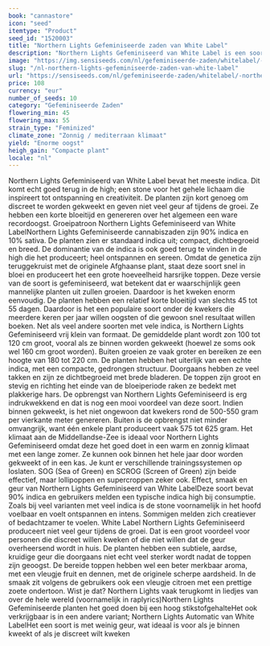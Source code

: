 ```yaml
---
book: "cannastore"
icon: "seed"
itemtype: "Product"
seed_id: "1520003"
title: "Northern Lights Gefeminiseerde zaden van White Label"
description: "Northern Lights Gefeminiseerd van White Label is een soort met 90% indica. De planten zijn compact, geurarm en produceren een mooie oogst."
image: "https://img.sensiseeds.com/nl/gefeminiseerde-zaden/whitelabel/-northern-lights-gefeminiseerd-image.png"
slug: "/nl-northern-lights-gefeminiseerde-zaden-van-white-label"
url: "https://sensiseeds.com/nl/gefeminiseerde-zaden/whitelabel/-northern-lights-gefeminiseerd?a_aid=cannastore"
price: 108
currency: "eur"
number_of_seeds: 10
category: "Gefeminiseerde Zaden"
flowering_min: 45
flowering_max: 55
strain_type: "Feminized"
climate_zone: "Zonnig / mediterraan klimaat"
yield: "Enorme oogst"
heigh_gain: "Compacte plant"
locale: "nl"
---
```

Northern Lights Gefeminiseerd van White Label bevat het meeste indica. Dit komt echt goed terug in de high; een stone voor het gehele lichaam die inspireert tot ontspanning en creativiteit. De planten zijn kort genoeg om discreet te worden gekweekt en geven niet veel geur af tijdens de groei. Ze hebben een korte bloeitijd en genereren over het algemeen een ware recordoogst. Groeipatroon Northern Lights Gefeminiseerd van White LabelNorthern Lights Gefeminiseerde cannabiszaden zijn 90% indica en 10% sativa. De planten zien er standaard indica uit; compact, dichtbegroeid en breed. De dominantie van de indica is ook goed terug te vinden in de high die het produceert; heel ontspannen en sereen. Omdat de genetica zijn teruggekruist met de originele Afghaanse plant, staat deze soort snel in bloei en produceert het een grote hoeveelheid harsrijke toppen. Deze versie van de soort is gefeminiseerd, wat betekent dat er waarschijnlijk geen mannelijke planten uit zullen groeien. Daardoor is het kweken enorm eenvoudig. De planten hebben een relatief korte bloeitijd van slechts 45 tot 55 dagen. Daardoor is het een populaire soort onder de kwekers die meerdere keren per jaar willen oogsten of die gewoon snel resultaat willen boeken. Net als veel andere soorten met vele indica, is Northern Lights Gefeminiseerd vrij klein van formaat. De gemiddelde plant wordt zon 100 tot 120 cm groot, vooral als ze binnen worden gekweekt (hoewel ze soms ook wel 160 cm groot worden). Buiten groeien ze vaak groter en bereiken ze een hoogte van 180 tot 220 cm. De planten hebben het uiterlijk van een echte indica, met een compacte, gedrongen structuur. Doorgaans hebben ze veel takken en zijn ze dichtbegroeid met brede bladeren. De toppen zijn groot en stevig en richting het einde van de bloeiperiode raken ze bedekt met plakkerige hars. De opbrengst van Northern Lights Gefeminiseerd is erg indrukwekkend en dat is nog een mooi voordeel van deze soort. Indien binnen gekweekt, is het niet ongewoon dat kwekers rond de 500-550 gram per vierkante meter genereren. Buiten is de opbrengst niet minder omvangrijk, want één enkele plant produceert vaak 575 tot 625 gram. Het klimaat aan de Middellandse-Zee is ideaal voor Northern Lights Gefeminiseerd omdat deze het goed doet in een warm en zonnig klimaat met een lange zomer. Ze kunnen ook binnen het hele jaar door worden gekweekt of in een kas. Je kunt er verschillende trainingssystemen op loslaten. SOG (Sea of Green) en SCROG (Screen of Green) zijn beide effectief, maar lollipoppen en supercroppen zeker ook. Effect, smaak en geur van Northern Lights Gefeminiseerd van White LabelDeze soort bevat 90% indica en gebruikers melden een typische indica high bij consumptie. Zoals bij veel varianten met veel indica is de stone voornamelijk in het hoofd voelbaar en voelt ontspannen en intens. Sommigen melden zich creatiever of bedachtzamer te voelen. White Label Northern Lights Gefeminiseerd produceert niet veel geur tijdens de groei. Dat is een groot voordeel voor personen die discreet willen kweken of die niet willen dat de geur overheersend wordt in huis. De planten hebben een subtiele, aardse, kruidige geur die doorgaans niet echt veel sterker wordt nadat de toppen zijn geoogst. De bereide toppen hebben wel een beter merkbaar aroma, met een vleugje fruit en dennen, met de originele scherpe aardsheid. In de smaak zit volgens de gebruikers ook een vleugje citroen met een prettige zoete ondertoon. Wist je dat? Northern Lights vaak terugkomt in liedjes van over de hele wereld (voornamelijk in raplyrics)Northern Lights Gefeminiseerde planten het goed doen bij een hoog stikstofgehalteHet ook verkrijgbaar is in een andere variant; Northern Lights Automatic van White LabelHet een soort is met weinig geur, wat ideaal is voor als je binnen kweekt of als je discreet wilt kweken
